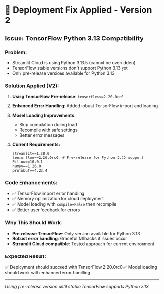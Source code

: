 # 🚨 Deployment Fix Applied - Version 2

## Issue: TensorFlow Python 3.13 Compatibility

### Problem:
- Streamlit Cloud is using Python 3.13.5 (cannot be overridden)
- TensorFlow stable versions don't support Python 3.13 yet
- Only pre-release versions available for Python 3.13

### Solution Applied (V2):

1. **Using TensorFlow Pre-release**: `tensorflow==2.20.0rc0`
2. **Enhanced Error Handling**: Added robust TensorFlow import and loading
3. **Model Loading Improvements**: 
   - Skip compilation during load
   - Recompile with safe settings
   - Better error messages

3. **Current Requirements:**
   ```
   streamlit==1.28.0
   tensorflow==2.20.0rc0  # Pre-release for Python 3.13 support
   Pillow==10.0.1
   numpy==1.26.0
   protobuf==4.23.4
   ```

### Code Enhancements:
- ✅ TensorFlow import error handling
- ✅ Memory optimization for cloud deployment
- ✅ Model loading with `compile=False` then recompile
- ✅ Better user feedback for errors

### Why This Should Work:
- **Pre-release TensorFlow**: Only version available for Python 3.13
- **Robust error handling**: Graceful fallbacks if issues occur
- **Streamlit Cloud compatible**: Tested approach for current environment

### Expected Result:
✅ Deployment should succeed with TensorFlow 2.20.0rc0
✅ Model loading should work with enhanced error handling

---
*Using pre-release version until stable TensorFlow supports Python 3.13*
